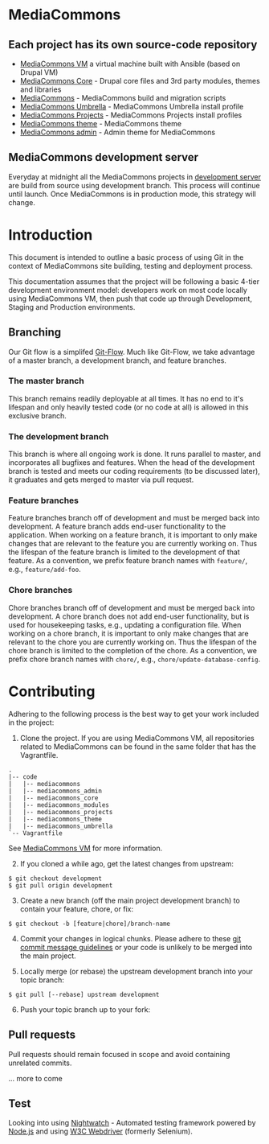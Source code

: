 
# MediaCommons

## Each project has its own source-code repository

- [MediaCommons VM](https://github.com/NYULibraries/mediacommons-vm) a virtual machine built
with Ansible (based on Drupal VM)
- [MediaCommons Core](https://github.com/NYULibraries/mediacommons_core.git) - Drupal core files and 3rd party modules, themes and libraries
- [MediaCommons](https://github.com/NYULibraries/mediacommons.git) - MediaCommons build and migration scripts
- [MediaCommons Umbrella](https://github.com/NYULibraries/mediacommons_umbrella.git) - MediaCommons Umbrella install profile
- [MediaCommons Projects](https://github.com/NYULibraries/mediacommons_projects.git) - MediaCommons Projects install profiles
- [MediaCommons theme](https://github.com/NYULibraries/mediacommons_theme) - MediaCommons theme
- [MediaCommons admin](https://github.com/NYULibraries/mediacommons_admin.git) - Admin theme for MediaCommons

## MediaCommons development server

Everyday at midnight all the MediaCommons projects in [development server](http://dev.mediacommons.org/) are build from source using development branch. This process will continue until launch. Once MediaCommons is in production mode, this strategy will change.

# Introduction

This document is intended to outline a basic process of using Git in the context of MediaCommons site building, testing and deployment process.

This documentation assumes that the project will be following a basic 4-tier development environment model: developers work on most code locally using MediaCommons VM, then push
that code up through Development, Staging and Production environments.

## Branching

Our Git flow is a simplifed [Git-Flow](http://nvie.com/posts/a-successful-git-branching-model/). Much like Git-Flow, we take advantage of a master branch, a development branch, and feature branches.

### The master branch

This branch remains readily deployable at all times. It has no end to it's lifespan and only heavily tested code (or no code at all) is allowed in this exclusive branch.

### The development branch

This branch is where all ongoing work is done. It runs parallel to master, and incorporates all bugfixes and features. When the head of the development branch is tested and meets our coding requirements (to be discussed later), it graduates and gets merged to master via pull request.

### Feature branches

Feature branches branch off of development and must be merged back into development. A feature branch adds end-user functionality to the application. When working on a feature branch, it is important to only make changes that are relevant to the feature you are currently working on. Thus the lifespan of the feature branch is limited to the development of that feature. As a convention, we prefix feature branch names with ```feature/```, e.g., ```feature/add-foo```.

### Chore branches

Chore branches branch off of development and must be merged back into development. A chore branch does not add end-user functionality, but is used for housekeeping tasks, e.g., updating a configuration file. When working on a chore branch, it is important to only make changes that are relevant to the chore you are currently working on. Thus the lifespan of the chore branch is limited to the completion of the chore. As a convention, we prefix chore branch names with ```chore/```, e.g., ```chore/update-database-config```.

# Contributing

Adhering to the following process is the best way to get your work included in the project:

1. Clone the project. If you are using MediaCommons VM, all repositories related to MediaCommons can be found in the same folder that has the Vagrantfile.

```
.
|-- code
|   |-- mediacommons
|   |-- mediacommons_admin
|   |-- mediacommons_core
|   |-- mediacommons_modules
|   |-- mediacommons_projects
|   |-- mediacommons_theme
|   |-- mediacommons_umbrella
`-- Vagrantfile
```

See [MediaCommons VM](https://github.com/NYULibraries/mediacommons-vm) for more information.

2. If you cloned a while ago, get the latest changes from upstream:

```
$ git checkout development
$ git pull origin development
```

3. Create a new branch (off the main project development branch) to contain your feature, chore, or fix:

```
$ git checkout -b [feature|chore]/branch-name
```

4. Commit your changes in logical chunks. Please adhere to these [git commit message guidelines](http://tbaggery.com/2008/04/19/a-note-about-git-commit-messages.html) or your code is unlikely to be merged into the main project.

5. Locally merge (or rebase) the upstream development branch into your topic branch:

```
$ git pull [--rebase] upstream development
```

6. Push your topic branch up to your fork:

## Pull requests

Pull requests should remain focused in scope and avoid containing unrelated commits.

... more to come

## Test

Looking into using [Nightwatch](https://github.com/nightwatchjs/nightwatch) - Automated testing framework powered by [Node.js](https://nodejs.org/en/) and using [W3C Webdriver](https://saucelabs.com/products/open-source-frameworks/selenium/w3c-webdriver-protocol) (formerly Selenium).